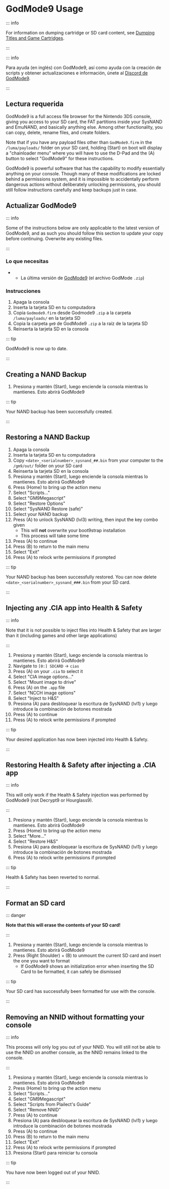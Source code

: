 # GodMode9 Usage

::: info

For information on dumping cartridge or SD card content, see [Dumping Titles and Game Cartridges](dumping-titles-and-game-cartridges).

:::

::: info

Para ayuda (en inglés) con GodMode9, así como ayuda con la creación de scripts y obtener actualizaciones e información, únete al [Discord de GodMode9](https://discord.gg/BRcbvtFxX4).

:::

## Lectura requerida

GodMode9 is a full access file browser for the Nintendo 3DS console, giving you access to your SD card, the FAT partitions inside your SysNAND and EmuNAND, and basically anything else. Among other functionality, you can copy, delete, rename files, and create folders.

Note that if you have any payload files other than `GodMode9.firm` in the `/luma/payloads/` folder on your SD card, holding (Start) on boot will display a "chainloader menu" where you will have to use the D-Pad and the (A) button to select "GodMode9" for these instructions.

GodMode9 is powerful software that has the capability to modify essentially anything on your console. Though many of these modifications are locked behind a permissions system, and it is impossible to accidentally perform dangerous actions without deliberately unlocking permissions, you should still follow instructions carefully and keep backups just in case.

## Actualizar GodMode9

::: info

Some of the instructions below are only applicable to the latest version of GodMode9, and as such you should follow this section to update your copy before continuing. Overwrite any existing files.

:::

### Lo que necesitas

- - La última versión de [GodMode9](https://github.com/d0k3/GodMode9/releases/latest) (el archivo GodMode `.zip`)

### Instrucciones

1. Apaga la consola
2. Inserta la tarjeta SD en tu computadora
3. Copia `Godmode9.firm` desde Godmode9 `.zip` a la carpeta `/luma/payloads/` en la tarjeta SD
4. Copia la carpeta `gm9` de GodMode9 `.zip` a la raíz de la tarjeta SD
5. Reinserta la tarjeta SD en la consola

::: tip

GodMode9 is now up to date.

:::

## Creating a NAND Backup

1. Presiona y mantén (Start), luego enciende la consola mientras lo mantienes. Esto abrirá GodMode9

<!--@include: ./_include/nand-backup.md -->

::: tip

Your NAND backup has been successfully created.

:::

## Restoring a NAND Backup

1. Apaga la consola
2. Inserta la tarjeta SD en tu computadora
3. Copy `<date>_<serialnumber>_sysnand_##.bin` from your computer to the `/gm9/out/` folder on your SD card
4. Reinserta la tarjeta SD en la consola
5. Presiona y mantén (Start), luego enciende la consola mientras lo mantienes. Esto abrirá GodMode9
6. Press (Home) to bring up the action menu
7. Select "Scripts..."
8. Select "GM9Megascript"
9. Select "Restore Options"
10. Select "SysNAND Restore (safe)"
11. Select your NAND backup
12. Press (A) to unlock SysNAND (lvl3) writing, then input the key combo given
    - This will **not** overwrite your boot9strap installation
    - This process will take some time
13. Press (A) to continue
14. Press (B) to return to the main menu
15. Select "Exit"
16. Press (A) to relock write permissions if prompted

::: tip

Your NAND backup has been successfully restored. You can now delete `<date>_<serialnumber>_sysnand_###.bin` from your SD card.

:::

## Injecting any .CIA app into Health & Safety

::: info

Note that it is not possible to inject files into Health & Safety that are larger than it (including games and other large applications)

:::

1. Presiona y mantén (Start), luego enciende la consola mientras lo mantienes. Esto abrirá GodMode9
2. Navigate to `[0:] SDCARD` -> `cias`
3. Press (A) on your `.cia` to select it
4. Select "CIA image options..."
5. Select "Mount image to drive"
6. Press (A) on the `.app` file
7. Select "NCCH image options"
8. Select "Inject to H&S"
9. Presiona (A) para desbloquear la escritura de SysNAND (lvl1) y luego introduce la combinación de botones mostrada
10. Press (A) to continue
11. Press (A) to relock write permissions if prompted

::: tip

Your desired application has now been injected into Health & Safety.

:::

## Restoring Health & Safety after injecting a .CIA app

::: info

This will only work if the Health & Safety injection was performed by GodMode9 (not Decrypt9 or Hourglass9).

:::

1. Presiona y mantén (Start), luego enciende la consola mientras lo mantienes. Esto abrirá GodMode9
2. Press (Home) to bring up the action menu
3. Select "More..."
4. Select "Restore H&S"
5. Presiona (A) para desbloquear la escritura de SysNAND (lvl1) y luego introduce la combinación de botones mostrada
6. Press (A) to relock write permissions if prompted

::: tip

Health & Safety has been reverted to normal.

:::

## Format an SD card

::: danger

**Note that this will erase the contents of your SD card!**

:::

1. Presiona y mantén (Start), luego enciende la consola mientras lo mantienes. Esto abrirá GodMode9
2. Press (Right Shoulder) + (B) to unmount the current SD card and insert the one you want to format
   - If GodMode9 shows an initialization error when inserting the SD Card to be formatted, it can safely be dismissed

<!--@include: ./_include/format-sd-gm9.md -->

::: tip

Your SD card has successfully been formatted for use with the console.

:::

## Removing an NNID without formatting your console

::: info

This process will only log you out of your NNID. You will still not be able to use the NNID on another console, as the NNID remains linked to the console.

:::

1. Presiona y mantén (Start), luego enciende la consola mientras lo mantienes. Esto abrirá GodMode9
2. Press (Home) to bring up the action menu
3. Select "Scripts..."
4. Select "GM9Megascript"
5. Select "Scripts from Plailect's Guide"
6. Select "Remove NNID"
7. Press (A) to continue
8. Presiona (A) para desbloquear la escritura de SysNAND (lvl1) y luego introduce la combinación de botones mostrada
9. Press (A) to continue
10. Press (B) to return to the main menu
11. Select "Exit"
12. Press (A) to relock write permissions if prompted
13. Presiona (Start) para reiniciar tu consola

::: tip

You have now been logged out of your NNID.

:::

